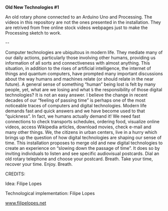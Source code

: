 **Old New Technologies #1**

An old rotary phone connected to an Arduino Uno and Processing.
The videos in this repository are not the ones presented in the installation. They are retrived from free online stock videos webpages just to make the Processing sketch to work.

--

Computer technologies are ubiquitous in modern life. They mediate many of our daily actions, particularly those involving other humans, providing us information of all sorts and connectiveness with almost anything. This situation, in addition to the rises of artificial intelligence, the internet of things and quantum computers, have prompted many important discussions about the way humans and machines relate (or should relate in the near future). A general sense of something “human” being lost is felt by many people, yet, what are we losing and what ́s the responsibility of those digital technologies? It is not an easy answer. I believe the change in recent decades of our “feeling of passing time” is perhaps one of the most noticeable traces of computers and digital technologies. Modern life demands fast and quick answers and we have become used to that “quickness”. In fact, we humans actually demand it! We need fast connections to check transports schedules, ordering food, visualize online videos, access Wikipedia articles, download movies, check e-mail and many other things. We, the citizens in urban centers, live in a hurry which brings up the question of how digital technologies are shaping our sense of time.
This installation proposes to merge old and new digital technologies to create an experience on “slowing down the passage of time”. It does so by inviting individuals to listen and see specific audiovisual postcards. Dial an old rotary telephone and choose your postcard. Breath. Take your time, recover your time. Enjoy. Breath.

CREDITS:

Idea: Filipe Lopes

Technological implementation: Filipe Lopes

www.filipelopes.net
